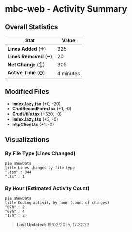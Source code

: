 # mbc-web - Activity Summary 

## Overall Statistics

| Stat                   | Value                                                             |
| ---------------------- | ----------------------------------------------------------------- |
| **Lines Added** (➕)   | 325                                          |
| **Lines Removed** (➖) | 20                                        |
| **Net Change** (↕)    | 305                |
| **Active Time** (⌚)   | 4 minutes |


## Modified Files
- **index.lazy.tsx** (+0, -20)
- **CrudRecordForm.tsx** (+1, -0)
- **CrudUtils.tsx** (+320, -0)
- **index.lazy.tsx** (+3, -0)
- **httpClient.ts** (+1, -0)

## Visualizations

### By File Type (Lines Changed)

```mermaid
pie showData
title Lines changed by file type
".tsx" : 344
".ts" : 1
```

### By Hour (Estimated Activity Count)

```mermaid
pie showData
title Coding activity by hour (count of changes)
"07h" : 2
"08h" : 4
"17h" : 2
```


> **Last Updated:** 19/02/2025, 17:32:23